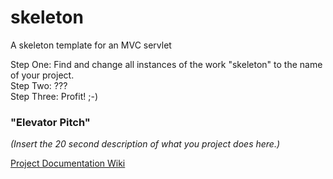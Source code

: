 # skeleton
A skeleton template for an MVC servlet

Step One: Find and change all instances of the work "skeleton" to the name of your project.  
Step Two: ???  
Step Three: Profit!  ;-)  

### "Elevator Pitch"
_(Insert the 20 second description of what you project does here.)_

[Project Documentation Wiki](../../wiki)
